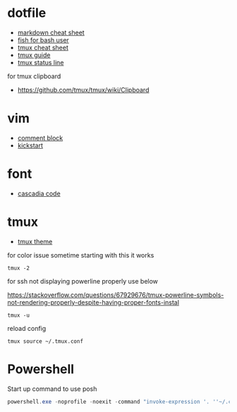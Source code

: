# dotfile

- [markdown cheat sheet](https://www.markdownguide.org/cheat-sheet)
- [fish for bash user](https://fishshell.com/docs/current/fish_for_bash_users.html)
- [tmux cheat sheet](https://tmuxcheatsheet.com/)
- [tmux guide](https://github.com/tmux/tmux/wiki#welcome-to-tmux)
- [tmux status line](https://arcolinux.com/everything-you-need-to-know-about-tmux-status-bar/)

for tmux clipboard
- https://github.com/tmux/tmux/wiki/Clipboard



# vim
- [comment block](https://stackoverflow.com/questions/1676632/whats-a-quick-way-to-comment-uncomment-lines-in-vim)
- [kickstart](https://github.com/nvim-lua/kickstart.nvim)

# font
- [cascadia code](https://github.com/microsoft/cascadia-code)

# tmux
- [tmux theme](https://github.com/jimeh/tmux-themepack)

for color issue sometime starting with this it works
```shell
tmux -2
```

for ssh not displaying powerline properly use below

https://stackoverflow.com/questions/67929676/tmux-powerline-symbols-not-rendering-properly-despite-having-proper-fonts-instal
```shell
tmux -u
```

reload config
```shell
tmux source ~/.tmux.conf
```
# Powershell
Start up command to use posh

```powershell
powershell.exe -noprofile -noexit -command "invoke-expression '. ''~/.config/posh/profileWT.ps1''' "
```
